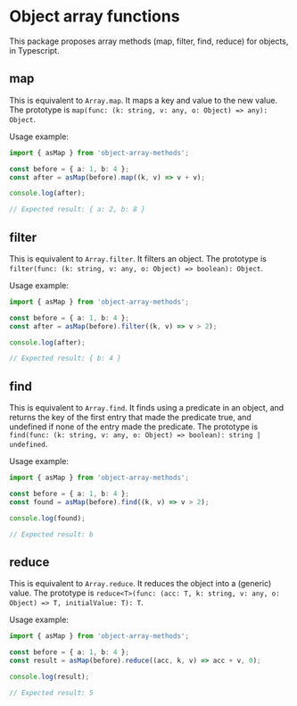 
# Object array functions

This package proposes array methods (map, filter, find, reduce) for objects, in Typescript.

## map

This is equivalent to `Array.map`. It maps a key and value to the new value. The prototype is `map(func: (k: string, v: any, o: Object) => any): Object`.

Usage example:

```typescript
import { asMap } from 'object-array-methods';

const before = { a: 1, b: 4 };
const after = asMap(before).map((k, v) => v + v);

console.log(after);

// Expected result: { a: 2, b: 8 }

```

## filter

This is equivalent to `Array.filter`. It filters an object. The prototype is `filter(func: (k: string, v: any, o: Object) => boolean): Object`.

Usage example:

```typescript
import { asMap } from 'object-array-methods';

const before = { a: 1, b: 4 };
const after = asMap(before).filter((k, v) => v > 2);

console.log(after);

// Expected result: { b: 4 }

```

## find

This is equivalent to `Array.find`. It finds using a predicate in an object, and returns the key of the first entry that made the predicate true, and undefined if none of the entry made the predicate. The prototype is `find(func: (k: string, v: any, o: Object) => boolean): string | undefined`.

Usage example:

```typescript
import { asMap } from 'object-array-methods';

const before = { a: 1, b: 4 };
const found = asMap(before).find((k, v) => v > 2);

console.log(found);

// Expected result: b

```


## reduce

This is equivalent to `Array.reduce`. It reduces the object into a (generic) value. The prototype is `reduce<T>(func: (acc: T, k: string, v: any, o: Object) => T, initialValue: T): T`.

Usage example:

```typescript
import { asMap } from 'object-array-methods';

const before = { a: 1, b: 4 };
const result = asMap(before).reduce((acc, k, v) => acc + v, 0);

console.log(result);

// Expected result: 5

```

